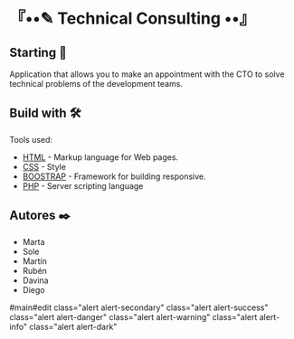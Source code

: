 # 『••✎ Technical Consulting ••』

## Starting 🚀

Application that allows you to make an appointment with the CTO to solve technical problems of the development teams.

## Build with 🛠️

Tools used:

- [HTML](https://www.w3schools.com/html/) - Markup language for Web pages.
- [CSS](https://sass-lang.com/documentation/syntax) - Style
- [BOOSTRAP](https://getbootstrap.com/) - Framework for building responsive.
- [PHP](https://www.php.net/manual/es/) - Server scripting language

## Autores ✒️

- Marta
- Sole
- Martín
- Rubén
- Davina
- Diego

#main#edit
class="alert alert-secondary"
class="alert alert-success"
class="alert alert-danger"
class="alert alert-warning" 
class="alert alert-info"
class="alert alert-dark" 


